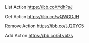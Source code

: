 List Action 
https://ibb.co/tYdhPsJ

Get Action
https://ibb.co/wQWGDJH

Remove Action
https://ibb.co/LJ20YC5 

Add Action
https://ibb.co/5Lvbtzs

